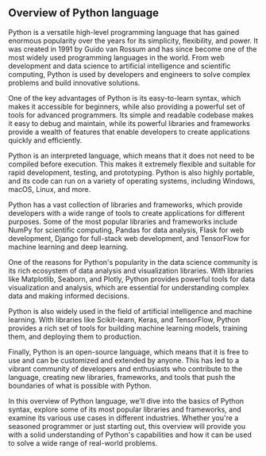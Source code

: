 ## Overview of Python language

Python is a versatile high-level programming language that has gained enormous popularity over the years for its simplicity, flexibility, and power. It was created in 1991 by Guido van Rossum and has since become one of the most widely used programming languages in the world. From web development and data science to artificial intelligence and scientific computing, Python is used by developers and engineers to solve complex problems and build innovative solutions.

One of the key advantages of Python is its easy-to-learn syntax, which makes it accessible for beginners, while also providing a powerful set of tools for advanced programmers. Its simple and readable codebase makes it easy to debug and maintain, while its powerful libraries and frameworks provide a wealth of features that enable developers to create applications quickly and efficiently.

Python is an interpreted language, which means that it does not need to be compiled before execution. This makes it extremely flexible and suitable for rapid development, testing, and prototyping. Python is also highly portable, and its code can run on a variety of operating systems, including Windows, macOS, Linux, and more.

Python has a vast collection of libraries and frameworks, which provide developers with a wide range of tools to create applications for different purposes. Some of the most popular libraries and frameworks include NumPy for scientific computing, Pandas for data analysis, Flask for web development, Django for full-stack web development, and TensorFlow for machine learning and deep learning.

One of the reasons for Python's popularity in the data science community is its rich ecosystem of data analysis and visualization libraries. With libraries like Matplotlib, Seaborn, and Plotly, Python provides powerful tools for data visualization and analysis, which are essential for understanding complex data and making informed decisions.

Python is also widely used in the field of artificial intelligence and machine learning. With libraries like Scikit-learn, Keras, and TensorFlow, Python provides a rich set of tools for building machine learning models, training them, and deploying them to production.

Finally, Python is an open-source language, which means that it is free to use and can be customized and extended by anyone. This has led to a vibrant community of developers and enthusiasts who contribute to the language, creating new libraries, frameworks, and tools that push the boundaries of what is possible with Python.

In this overview of Python language, we'll dive into the basics of Python syntax, explore some of its most popular libraries and frameworks, and examine its various use cases in different industries. Whether you're a seasoned programmer or just starting out, this overview will provide you with a solid understanding of Python's capabilities and how it can be used to solve a wide range of real-world problems.
